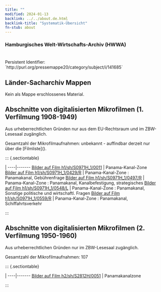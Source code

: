 ```yaml
---
title: ""
modified: 2024-01-13
backlink: ../../about.de.html
backlink-title: "Systematik-Übersicht"
fn-stub: about
---
```


### Hamburgisches Welt-Wirtschafts-Archiv (HWWA)

# 

<div class="hint">Persistent Identifier: `http://purl.org/pressemappe20/category/subject/i/141685`</div>







## Länder-Sacharchiv Mappen





Kein als Mappe erschlossenes Material.



<a id="filmsections" />

## Abschnitte von digitalisierten Mikrofilmen (1. Verfilmung 1908-1949)

<p>Aus urheberrechtlichen Gründen nur aus dem EU-Rechtsraum und im ZBW-Lesesaal zugänglich.</p>


<p>Gesamtzahl der Mikrofilmaufnahmen: unbekannt - auffindbar derzeit nur über die [Filmliste]().</p>





::: {.sectiontable}

 | 
----|-------
<a class="btn" href="https://pm20.zbw.eu/film/h1/sh/S0971H_1/0011" rel="nofollow">Bilder auf Film h1/sh/S0971H_1/0011</a> | Panama-Kanal-Zone
<a class="btn" href="https://pm20.zbw.eu/film/h1/sh/S0971H_1/0429/R" rel="nofollow">Bilder auf Film h1/sh/S0971H_1/0429/R</a> | Panama-Kanal-Zone : Panamakanal, Gebührenfrage
<a class="btn" href="https://pm20.zbw.eu/film/h1/sh/S0971H_1/0497/R" rel="nofollow">Bilder auf Film h1/sh/S0971H_1/0497/R</a> | Panama-Kanal-Zone : Panamakanal, Kanalbefestigung, strategisches
<a class="btn" href="https://pm20.zbw.eu/film/h1/sh/S0971H_1/0548/L" rel="nofollow">Bilder auf Film h1/sh/S0971H_1/0548/L</a> | Panama-Kanal-Zone : Panamakanal, Sonstige politische und wirtschaftl. Fragen
<a class="btn" href="https://pm20.zbw.eu/film/h1/sh/S0971H_1/0559/R" rel="nofollow">Bilder auf Film h1/sh/S0971H_1/0559/R</a> | Panama-Kanal-Zone : Panamakanal, Schiffahrtsverkehr


:::




## Abschnitte von digitalisierten Mikrofilmen (2. Verfilmung 1950-1960)

<p>Aus urheberrechtlichen Gründen nur im ZBW-Lesesaal zugänglich.</p>


<p>Gesamtzahl der Mikrofilmaufnahmen: 107</p>





::: {.sectiontable}

 | 
----|-------
<a class="btn" href="https://pm20.zbw.eu/film/h2/sh/S2812H/0051" rel="nofollow">Bilder auf Film h2/sh/S2812H/0051</a> | Panamakanalzone


:::
















